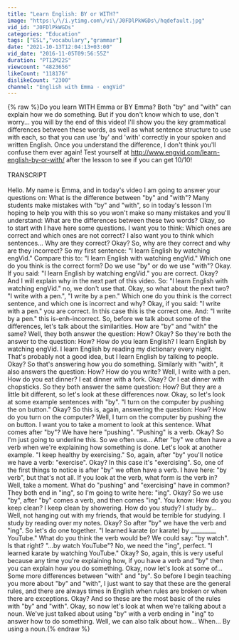 ```yaml
---
title: "Learn English: BY or WITH?"
image: "https:\/\/i.ytimg.com\/vi\/J0FDlPkWGDs\/hqdefault.jpg"
vid_id: "J0FDlPkWGDs"
categories: "Education"
tags: ["ESL","vocabulary","grammar"]
date: "2021-10-13T12:04:13+03:00"
vid_date: "2016-11-05T09:56:55Z"
duration: "PT12M22S"
viewcount: "4823656"
likeCount: "118176"
dislikeCount: "2300"
channel: "English with Emma · engVid"
---
```

{% raw %}Do you learn WITH Emma or BY Emma? Both &quot;by&quot; and &quot;with&quot; can explain how we do something. But if you don't know which to use, don't worry... you will by the end of this video! I'll show you the key grammatical differences between these words, as well as what sentence structure to use with each, so that you can use 'by' and 'with' correctly in your spoken and written English. Once you understand the difference, I don't think you'll confuse them ever again! Test yourself at <a rel="nofollow" target="blank" href="http://www.engvid.com/learn-english-by-or-with/">http://www.engvid.com/learn-english-by-or-with/</a> after the lesson to see if you can get 10/10!<br /><br />TRANSCRIPT<br /><br />Hello. My name is Emma, and in today's video I am going to answer your questions on: What is the difference between &quot;by&quot; and &quot;with&quot;? Many students make mistakes with &quot;by&quot; and &quot;with&quot;, so in today's lesson I'm hoping to help you with this so you won't make so many mistakes and you'll understand: What are the differences between these two words? Okay, so to start with I have here some questions. I want you to think: Which ones are correct and which ones are not correct? I also want you to think which sentences... Why are they correct? Okay? So, why are they correct and why are they incorrect? So my first sentence: &quot;I learn English by watching engVid.&quot; Compare this to: &quot;I learn English with watching engVid.&quot; Which one do you think is the correct form? Do we use &quot;by&quot; or do we use &quot;with&quot;? Okay. If you said: &quot;I learn English by watching engVid.&quot; you are correct. Okay? And I will explain why in the next part of this video. So: &quot;I learn English with watching engVid.&quot; no, we don't use that. Okay, so what about the next two? &quot;I write with a pen.&quot;, &quot;I write by a pen.&quot; Which one do you think is the correct sentence, and which one is incorrect and why? Okay, if you said: &quot;I write with a pen.&quot; you are correct. In this case this is the correct one. And: &quot;I write by a pen.&quot; this is-enh-incorrect. So, before we talk about some of the differences, let's talk about the similarities. How are &quot;by&quot; and &quot;with&quot; the same? Well, they both answer the question: How? Okay? So they're both the answer to the question: How? How do you learn English? I learn English by watching engVid. I learn English by reading my dictionary every night. That's probably not a good idea, but I learn English by talking to people. Okay? So that's answering how you do something. Similarly with &quot;with&quot;, it also answers the question: How? How do you write? Well, I write with a pen. How do you eat dinner? I eat dinner with a fork. Okay? Or I eat dinner with chopsticks. So they both answer the same question: How? But they are a little bit different, so let's look at these differences now. Okay, so let's look at some example sentences with &quot;by&quot;. &quot;I turn on the computer by pushing the on button.&quot; Okay? So this is, again, answering the question: How? How do you turn on the computer? Well, I turn on the computer by pushing the on button. I want you to take a moment to look at this sentence. What comes after &quot;by&quot;? We have here &quot;pushing&quot;. &quot;Pushing&quot; is a verb. Okay? So I'm just going to underline this. So we often use... After &quot;by&quot; we often have a verb when we're explaining how something is done. Let's look at another example. &quot;I keep healthy by exercising.&quot; So, again, after &quot;by&quot; you'll notice we have a verb: &quot;exercise&quot;. Okay? In this case it's &quot;exercising&quot;. So, one of the first things to notice is after &quot;by&quot; we often have a verb. I have here: &quot;by verb&quot;, but that's not all. If you look at the verb, what form is the verb in? Well, take a moment. What do &quot;pushing&quot; and &quot;exercising&quot; have in common? They both end in &quot;ing&quot;, so I'm going to write here: &quot;ing&quot;. Okay? So we use &quot;by&quot;, after &quot;by&quot; comes a verb, and then comes &quot;ing&quot;. You know: How do you keep clean? I keep clean by showering. How do you study? I study by... Well, not hanging out with my friends, that would be terrible for studying. I study by reading over my notes. Okay? So after &quot;by&quot; we have the verb and &quot;ing&quot;. So let's do one together. &quot;I learned karate (or karate) by _________ YouTube.&quot; What do you think the verb would be? We could say: &quot;by watch&quot;. Is that right? &quot;...by watch YouTube&quot;? No, we need the &quot;ing&quot;, perfect. &quot;I learned karate by watching YouTube.&quot; Okay? So, again, this is very useful because any time you're explaining how, if you have a verb and &quot;by&quot; then you can explain how you do something. Okay, now let's look at some of... Some more differences between &quot;with&quot; and &quot;by&quot;. So before I begin teaching you more about &quot;by&quot; and &quot;with&quot;, I just want to say that these are the general rules, and there are always times in English when rules are broken or when there are exceptions. Okay? And so these are the most basic of the rules with &quot;by&quot; and &quot;with&quot;. Okay, so now let's look at when we're talking about a noun. We've just talked about using &quot;by&quot; with a verb ending in &quot;ing&quot; to answer how to do something. Well, we can also talk about how... When... By using a noun.{% endraw %}
